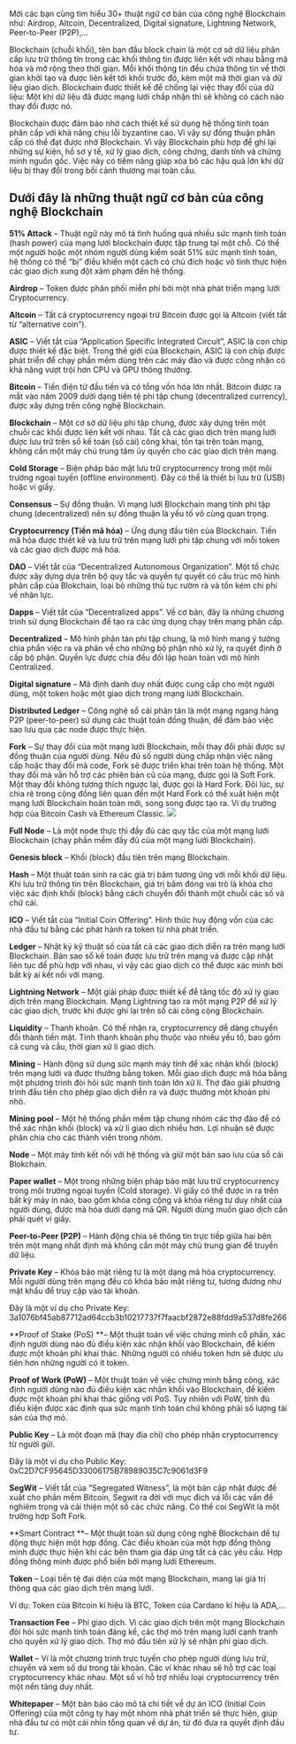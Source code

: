 Mời các bạn cùng tìm hiểu 30+ thuật ngữ cơ bản của công nghệ Blockchain như:  Airdrop, Altcoin, Decentralized, Digital signature, Lightning Network, Peer-to-Peer (P2P),... 

Blockchain (chuỗi khối), tên ban đầu block chain là một cơ sở dữ liệu phân cấp lưu trữ thông tin trong các khối thông tin được liên kết với nhau bằng mã hóa và mở rộng theo thời gian. Mỗi khối thông tin đều chứa thông tin về thời gian khởi tạo và được liên kết tới khối trước đó, kèm một mã thời gian và dữ liệu giao dịch. Blockchain được thiết kế để chống lại việc thay đổi của dữ liệu: Một khi dữ liệu đã được mạng lưới chấp nhận thì sẽ không có cách nào thay đổi được nó.

Blockchain được đảm bảo nhờ cách thiết kế sử dụng hệ thống tính toán phân cấp với khả năng chịu lỗi byzantine cao. Vì vậy sự đồng thuận phân cấp có thể đạt được nhờ Blockchain. Vì vậy Blockchain phù hợp để ghi lại những sự kiện, hồ sơ y tế, xử lý giao dịch, công chứng, danh tính và chứng minh nguồn gốc. Việc này có tiềm năng giúp xóa bỏ các hậu quả lớn khi dữ liệu bị thay đổi trong bối cảnh thương mại toàn cầu.

## Dưới đây là những thuật ngữ cơ bản của công nghệ Blockchain 

**51% Attack** – Thuật ngữ này mô tả tình huống quá nhiều sức mạnh tính toán (hash power) của mạng lưới blockchain được tập trung tại một chỗ. Có thể một người hoặc một nhóm người dùng kiểm soát 51% sức mạnh tính toán, hệ thống có thể “bị” điều khiển một cách có chủ đích hoặc vô tình thực hiện các giao dịch xung đột xâm phạm đến hệ thống.

**Airdrop** – Token được phân phối miễn phí bởi một nhà phát triển mạng lưới Cryptocurrency.

**Altcoin** – Tất cả cryptocurrency ngoại trừ Bitcoin được gọi là Altcoin (viết tắt từ “alternative coin”).

**ASIC** – Viết tắt của “Application Specific Integrated Circuit”, ASIC là con chip được thiết kế đặc biệt. Trong thế giới của Blockchain, ASIC là con chip được phát triển để chạy phần mềm dùng trên các máy đào và được công nhận có khả năng vượt trội hơn CPU và GPU thông thường.

**Bitcoin** – Tiền điện tử đầu tiền và có tổng vốn hóa lớn nhất. Bitcoin được ra mắt vào năm 2009 dưới dạng tiền tệ phi tập chung (decentralized currency), được xây dựng trên công nghệ Blockchain.

**Blockchain** – Một cơ sở dữ liệu phi tập chung, được xây dựng trên một chuỗi các khối được liên kết với nhau. Tất cả các giao dịch trên mạng lưới được lưu trữ trên sổ kế toán (sổ cái) công khai, tồn tại trên toàn mạng, không cần một máy chủ trung tâm ủy quyền cho các giao dịch trên mạng.

**Cold Storage** – Biện pháp bảo mật lưu trữ cryptocurrency trong một môi trường ngoại tuyến (offline environment). Đây có thể là thiết bị lưu trữ (USB) hoặc ví giấy.

**Consensus** – Sự đồng thuận. Vì mạng lưới Blockchain mang tính phi tập chung (decentralized) nên sự đồng thuận là yếu tố vô cùng quan trọng.

**Cryptocurrency (Tiền mã hóa)** – Ứng dụng đầu tiên của Blockchain. Tiền mã hóa được thiết kế và lưu trữ trên mạng lưới phi tập chung với mỗi token và các giao dịch được mã hóa.

**DAO** – Viết tắt của “Decentralized Autonomous Organization”. Một tổ chức được xây dựng dựa trên bộ quy tắc và quyền tự quyết có cấu trúc mô hình phân cấp của Blokchain, loại bỏ những thủ tục rườm rà và tốn kém chi phí về nhân lực.

**Dapps** – Viết tắt của “Decentralized apps”. Về cơ bản, đây là những chương trình sử dụng Blockchain để tạo ra các ứng dụng chạy trên mạng phân cấp.

**Decentralized** – Mô hình phân tán phi tập chung, là mô hình mang ý tưởng chia phần việc ra và phân về cho những bộ phận nhỏ xử lý, ra quyết định ở cấp bộ phận. Quyền lực được chia đều đối lập hoàn toàn với mô hình Centralized.

**Digital signature** – Mã định danh duy nhất được cung cấp cho một người dùng, một token hoặc một giao dịch trong mạng lưới Blockchain.

**Distributed Ledger** – Công nghệ sổ cái phân tán là một mạng ngang hàng P2P (peer-to-peer) sử dụng các thuật toán đồng thuận, để đảm bảo việc sao lưu qua các node được thực hiện.

**Fork** – Sự thay đổi của một mạng lưới Blockchain, mỗi thay đổi phải được sự đồng thuận của người dùng. Nếu đủ số người dùng chấp nhận việc nâng cấp hoặc thay đổi mã code, Fork sẽ được triển khai trên toàn hệ thống. Một thay đổi mà vẫn hỗ trợ các phiên bản cũ của mạng, được gọi là Soft Fork. Một thay đổi không tương thích ngược lại, được gọi là Hard Fork. Đôi lúc, sự chia rẽ trong cộng đồng liên quan đến một Hard Fork có thể xuất hiện một mạng lưới Blockchain hoàn toàn mới, song song được tạo ra. Ví dụ trường hợp của Bitcoin Cash và Ethereum Classic.
![](https://images.viblo.asia/dafabe65-fc2e-4493-aecb-444fa8322cb9.jpg)

**Full Node** – Là một node thực thi đầy đủ các quy tắc của một mạng lưới Blockchain (chạy phần mềm đầy đủ của một mạng lưới Blockchain).

**Genesis block** – Khối (block) đầu tiên trên mạng Blockchain.

**Hash** – Một thuật toán sinh ra các giá trị băm tương ứng với mỗi khối dữ liệu. Khi lưu trữ thông tin trên Blockchain, giá trị băm đóng vai trò là khóa cho việc xác định khối (block) bằng cách chuyển đổi thành một chuỗi các số và chữ cái.

**ICO** – Viết tắt của “Initial Coin Offering”. Hình thức huy động vốn của các nhà đầu tư bằng các phát hành ra token từ nhà phát triển.

**Ledger** – Nhật ký kỹ thuật số của tất cả các giao dịch diễn ra trên mạng lưới Blockchain. Bản sao sổ kế toán được lưu trữ trên mạng và được cập nhật liên tục để phù hợp với nhau, vì vậy các giao dịch có thể được xác minh bởi bất kỳ ai kết nối với mạng.

**Lightning Network** – Một giải pháp được thiết kế để tăng tốc độ xử lý giao dịch trên mạng Blockchain. Mạng Lightning tạo ra một mạng P2P để xử lý các giao dịch, trước khi được ghi lại trên sổ cái công cộng Blockchain.

**Liquidity** – Thanh khoản. Có thể nhận ra, cryptocurrency dễ dàng chuyển đổi thành tiền mặt. Tính thanh khoản phụ thuộc vào nhiều yếu tố, bao gồm cả cung và cầu, thời gian xử lí giao dịch.

**Mining** – Hành động sử dụng sức mạnh máy tính để xác nhận khối (block) trên mạng lưới và được thưởng bằng token. Mỗi giao dịch được mã hóa bằng một phương trình đòi hỏi sức mạnh tính toán lớn xử lí. Thợ đào giải phương trình đầu tiên cho phép giao dịch diễn ra và được thưởng một khoản phí nhỏ.

**Mining pool** – Một hệ thống phần mềm tập chung nhóm các thợ đào để có thể xác nhận khối (block) và xử lí giao dịch nhiều hơn. Lợi nhuận sẽ được phân chia cho các thành viên trong nhóm.

**Node** – Một máy tính kết nối với hệ thống và giữ một bản sao lưu của sổ cái Blokchain.

**Paper wallet** – Một trong những biện pháp bảo mật lưu trữ cryptocurrency trong môi trường ngoại tuyến (Cold storage). Ví giấy có thể được in ra trên bất kỳ máy in nào, bao gồm khóa công cộng và khóa riêng tư duy nhất của người dùng, được mã hóa dưới dạng mã QR. Người dùng muốn giao dịch cần phải quét ví giấy.

**Peer-to-Peer (P2P)** – Hành động chia sẻ thông tin trực tiếp giữa hai bên trên một mạng nhất định mà không cần một máy chủ trung gian để truyền dữ liệu.

**Private Key** – Khóa bảo mật riêng tư là một dạng mã hóa cryptocurrency. Mỗi người dùng trên mạng đều có khóa bảo mật riêng tư, tương đương như mật khẩu để truy cập vào tài khoản.

Đây là một ví dụ cho Private Key: 3a1076bf45ab87712ad64ccb3b10217737f7faacbf2872e88fdd9a537d8fe266

**Proof of Stake (PoS) **– Một thuật toán về việc chứng minh cổ phần, xác định người dùng nào đủ điều kiện xác nhận khối vào Blockchain, để kiếm được một khoản phí khai thác. Những người có nhiều token hơn sẽ được ưu tiên hơn những người có ít token.

**Proof of Work (PoW)** – Một thuật toán về việc chứng minh bằng công, xác định người dùng nào đủ điều kiện xác nhận khối vào Blockchain, để kiếm được một khoản phí khai thác giống với PoS. Tuy nhiên với PoW, tính đủ điều kiện được xác định qua sức mạnh tính toán chứ không phải số lượng tài sản của thợ mỏ.

**Public Key** – Là một đoạn mã (hay địa chỉ) cho phép nhận cryptocurrency từ người gửi.

Đây là một ví dụ cho Public Key: 0xC2D7CF95645D33006175B78989035C7c9061d3F9

**SegWit** – Viết tắt của “Segregated Witness”, là một bản cập nhật được đề xuất cho phần mềm Bitcoin, Segwit ra đời với mục đích vá lỗi các vấn đề nghiêm trọng và cải thiện một số các chức năng. Có thể coi SegWit là một trường hợp Soft Fork.

**Smart Contract **– Một thuật toán sử dụng công nghệ Blockchain để tự động thực hiện một hợp đồng. Các điều khoản của một hợp đồng thông minh được thực hiện khi các bên tham gia đáp ứng tất cả các yêu cầu. Hợp đồng thông minh được phổ biến bởi mạng lưới Ethereum.

**Token** – Loại tiền tệ đại diện của một mạng Blockchain, mang lại giá trị thông qua các giao dịch trên mạng lưới.

Ví dụ: Token của Bitcoin kí hiệu là BTC, Token của Cardano kí hiệu là ADA,…

**Transaction Fee** – Phí giao dịch. Vì các giao dịch trên một mạng Blockchain đòi hỏi sức mạnh tính toán đáng kể, các thợ mỏ trên mạng lưới cạnh tranh cho quyền xử lý giao dịch. Thợ mỏ đầu tiên xử lý sẽ nhận phí giao dịch.

**Wallet** – Ví là một chương trình trực tuyến cho phép người dùng lưu trữ, chuyển và xem số dư trong tài khoản. Các ví khác nhau sẽ hỗ trợ các loại cryptocurrency khác nhau. Một số ví hỗ trợ nhiều loại cryptocurrency trên một nền tảng duy nhất.

**Whitepaper** – Một bản báo cáo mô tả chi tiết về dự án ICO (Initial Coin Offering) của một công ty hay một nhóm nhà phát triển sẽ thực hiện, giúp nhà đầu tư có một cái nhìn tổng quan về dự án, từ đó đưa ra quyết định đầu tư.